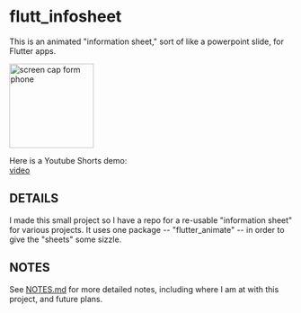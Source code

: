 # flutt_infosheet  
This is an animated "information sheet," sort of like a powerpoint slide, for Flutter apps.   

<img src="https://mattgwriter7.com/assets/github/flutt_infosheet.jpg" width="150" title="screen cap form phone">     

Here is a Youtube Shorts demo:    
[video](https://www.youtube.com/shorts/PNlyay0R_co)   													

## DETAILS
I made this small project so I have a repo for a re-usable "information sheet" for various projects.  It uses one package -- "flutter_animate" -- in order to give the "sheets" some sizzle.  



## NOTES
See [NOTES.md](https://github.com/mattgwriter7/flutt_infosheet/blob/main/NOTES.md)  for more detailed notes, including where I am at with this project, and future plans.
